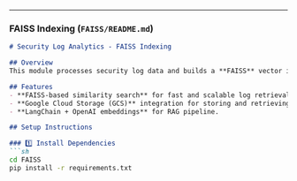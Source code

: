 
---

### **FAISS Indexing (`FAISS/README.md`)**
```markdown
# Security Log Analytics - FAISS Indexing

## Overview
This module processes security log data and builds a **FAISS** vector index for fast retrieval. It generates embeddings using **text-embedding-3-small** and stores them in FAISS for efficient nearest-neighbor search.

## Features
- **FAISS-based similarity search** for fast and scalable log retrieval.
- **Google Cloud Storage (GCS)** integration for storing and retrieving the index.
- **LangChain + OpenAI embeddings** for RAG pipeline.

## Setup Instructions

### 1️⃣ Install Dependencies
```sh
cd FAISS
pip install -r requirements.txt
